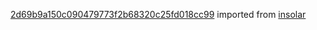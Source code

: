 [2d69b9a150c090479773f2b68320c25fd018cc99](https://github.com/insolar/insolar/commit/2d69b9a150c090479773f2b68320c25fd018cc99) imported from [insolar](https://github.com/insolar/insolar)
